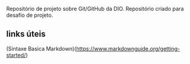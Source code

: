Repositório de projeto sobre Git/GitHub da DIO.
Repositório criado para desafio de projeto.

## links úteis
(Sintaxe Basica Markdown)(https://www.markdownguide.org/getting-started/)
